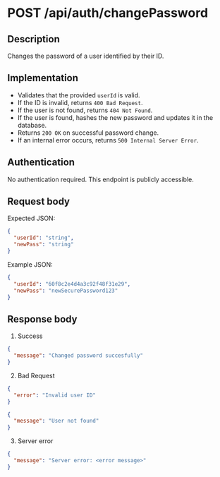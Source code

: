 # POST /api/auth/changePassword

## Description  
Changes the password of a user identified by their ID.

## Implementation  
- Validates that the provided `userId` is valid.
- If the ID is invalid, returns `400 Bad Request`.
- If the user is not found, returns `404 Not Found`.
- If the user is found, hashes the new password and updates it in the database.
- Returns `200 OK` on successful password change.
- If an internal error occurs, returns `500 Internal Server Error`.

## Authentication  
No authentication required. This endpoint is publicly accessible.

## Request body  
Expected JSON:
```json
{
  "userId": "string",
  "newPass": "string"
}
```
Example JSON:
```json
{
  "userId": "60f8c2e4d4a3c92f48f31e29",
  "newPass": "newSecurePassword123"
}
```

## Response body  

1. Success
```json
{
  "message": "Changed password succesfully"
}
```
2. Bad Request
```json
{
  "error": "Invalid user ID"
}
```
```json
{
  "message": "User not found"
}

```
3. Server error
```json
{
  "message": "Server error: <error message>"
}
```